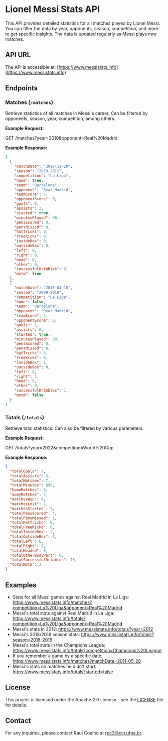 # Lionel Messi Stats API

This API provides detailed statistics for all matches played by Lionel Messi. You can filter the data by year, opponents, season, competition, and more to get specific insights. The data is updated regularly as Messi plays new matches.

## API URL

The API is accessible at: [https://www.messistats.info](https://www.messistats.info)

## Endpoints

### Matches (`/matches`)

Retrieve statistics of all matches in Messi's career. Can be filtered by opponents, season, year, competition, among others.

**Example Request:**

GET /matches?year=2010&opponent=Real%20Madrid

**Example Response:**

```json
[
  {
    "matchDate": "2010-11-29",
    "season": "2010-2011",
    "competition": "La Liga",
    "home": true,
    "team": "Barcelona",
    "opponent": "Real Madrid",
    "teamScore": 5,
    "opponentScore": 0,
    "goals": 0,
    "assists": 2,
    "started": true,
    "minutesPlayed": 90,
    "pensScored": 0,
    "pensMissed": 0,
    "hatTricks": 0,
    "freeKicks": 0,
    "insideBox": 0,
    "outsideBox": 0,
    "left": 0,
    "right": 0,
    "head": 0,
    "other": 0,
    "successfulDribbles": 9,
    "motm": true
  },
  {
    "matchDate": "2010-04-10",
    "season": "2009-2010",
    "competition": "La Liga",
    "home": false,
    "team": "Barcelona",
    "opponent": "Real Madrid",
    "teamScore": 2,
    "opponentScore": 0,
    "goals": 1,
    "assists": 0,
    "started": true,
    "minutesPlayed": 90,
    "pensScored": 0,
    "pensMissed": 0,
    "hatTricks": 0,
    "freeKicks": 0,
    "insideBox": 1,
    "outsideBox": 0,
    "left": 0,
    "right": 1,
    "head": 0,
    "other": 0,
    "successfulDribbles": 1,
    "motm": false
  }
]
```

### Totals (`/totals`)

Retrieve total statistics. Can also be filtered by various parameters.

**Example Request:**

GET /totals?year=2022&competition=World%20Cup

**Example Response:**

```json
{
  "totalGoals": 7,
  "totalAssists": 3,
  "totalMatches": 7,
  "totalMinutes": 690,
  "homeMatches": 0,
  "awayMatches": 7,
  "matchesWon": 4,
  "matchesLost": 1,
  "matchesStarted": 7,
  "totalPensScored": 4,
  "totalPensMissed": 1,
  "totalHatTricks": 0,
  "totalFreeKicks": 0,
  "totalInsideBox": 2,
  "totalOutsideBox": 1,
  "totalLeft": 6,
  "totalRight": 1,
  "totalHeaded": 0,
  "totalOtherBodyPart": 0,
  "totalSuccessfulDribbles": 15,
  "totalMotm": 2
}
```

## Examples

- Stats for all Messi games against Real Madrid in La Liga: https://www.messistats.info/matches?competition=La%20Liga&opponent=Real%20Madrid
- Messi's total stats against Real Madrid in La Liga: https://www.messistats.info/totals?competition=La%20Liga&opponent=Real%20Madrid
- Messi's stats in 2012: https://www.messistats.info/totals?year=2012
- Messi's 2018/2019 season stats: https://www.messistats.info/totals?season=2018-2019
- Messi's total stats in the Champions League: https://www.messistats.info/totals?competition=Champions%20League
- If you remember a game by a specific date: https://www.messistats.info/matches?matchDate=2011-05-28
- Messi's stats on matches he didn't start: https://www.messistats.info/totals?started=false

## License

This project is licensed under the Apache 2.0 License - see the [LICENSE](./LICENSE) file for details.

## Contact

For any inquiries, please contact Raul Coelho at rpc3@cin.ufpe.br.
